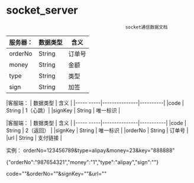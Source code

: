 # socket_server
                                                 socket通信数据文档



|  服务器： |    数据类型   |    含义 |
|----------|--------------|--------|
|orderNo   |    String    |   订单号|
|money     |    String    |   金额  |
|type      |    String    |   类型  |
|sign      |    String    |   加签  |




|客服端：    |    数据类型    |    含义   |
|----- -----|---------------|----------|
|code       |    String     |  1（心跳）|
|signKey    |    String     |  唯一标识 |




|客服端：    |    数据类型    |    含义    |
|----- -----|---------------|-----------|
|code       |    String     |  2（返回） |
|signKey    |    String     |  唯一标识  |
|orderNo    |    String     |  订单号    |
|url        |    String     |  支付链接  |

实例：
orderNo=123456789&type=alipay&money=23&key="888888"

{"orderNo":"987654321","money":"1","type":"alipay","sign":""}

code=""&orderNo=""&signKey=""&url=""
